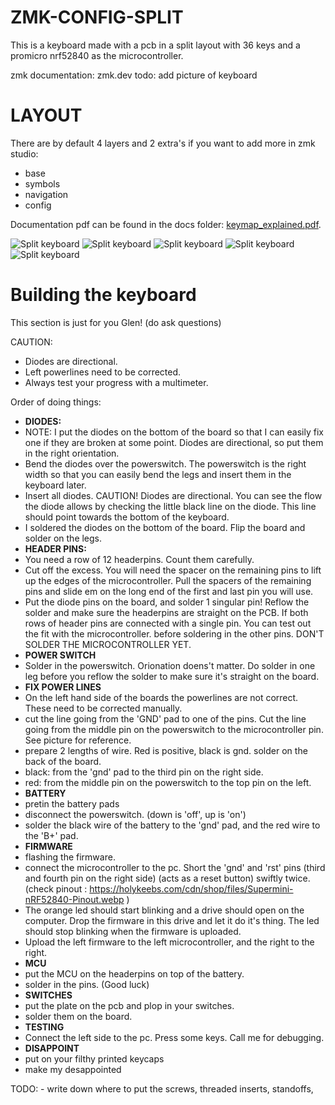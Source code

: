 # ZMK-CONFIG-SPLIT 

This is a keyboard made with a pcb in a split layout with 36 keys and a promicro nrf52840 as the microcontroller.

zmk documentation: zmk.dev
todo: add picture of keyboard


# LAYOUT

There are by default 4 layers and 2 extra's if you want to add more in zmk studio:
* base 
* symbols
* navigation
* config

Documentation pdf can be found in the docs folder: [keymap_explained.pdf](https://github.com/lander03xD/zmk-config-split/blob/main/docs/keymap_explained.pdf).


![Split keyboard](./github-images/SplitKeyboard_Lander03xD_01.png)
![Split keyboard](./github-images/SplitKeyboard_Lander03xD_02.png)
![Split keyboard](./github-images/SplitKeyboard_Lander03xD_03.png)
![Split keyboard](./github-images/SplitKeyboard_Lander03xD_04.png)
![Split keyboard](./github-images/SplitKeyboard_Lander03xD_05.png)

# Building the keyboard

This section is just for you Glen! (do ask questions)

CAUTION:
* Diodes are directional.
* Left powerlines need to be corrected.
* Always test your progress with a multimeter. 

Order of doing things:
 
* **DIODES:**
* NOTE: I put the diodes on the bottom of the board so that I can easily fix one if they are broken at some point. Diodes are directional, so put them in the right orientation.
* Bend the diodes over the powerswitch. The powerswitch is the right width so that you can easily bend the legs and insert them in the keyboard later.
* Insert all diodes. CAUTION! Diodes are directional. You can see the flow the diode allows by checking the little black line on the diode. This line should point towards the bottom of the keyboard.
* I soldered the diodes on the bottom of the board. Flip the board and solder on the legs. 
* **HEADER PINS:**
* You need a row of 12 headerpins. Count them carefully. 
* Cut off the excess. You will need the spacer on the remaining pins to lift up the edges of the microcontroller. Pull the spacers of the remaining pins and slide em on the long end of the first and last pin you will use.
* Put the diode pins on the board, and solder 1 singular pin! Reflow the solder and make sure the headerpins are straight on the PCB. If both rows of header pins are connected with a single pin. You can test out the fit with the microcontroller. before soldering in the other pins. DON'T SOLDER THE MICROCONTROLLER YET.
* **POWER SWITCH**
* Solder in the powerswitch. Orionation doens't matter. Do solder in one leg before you reflow the solder to make sure it's straight on the board.
* **FIX POWER LINES**
* On the left hand side of the boards the powerlines are not correct. These need to be corrected manually.
* cut the line going from the 'GND' pad to one of the pins. Cut the line going from the middle pin on the powerswitch to the microcontroller pin. See picture for reference.
* prepare 2 lengths of wire. Red is positive, black is gnd. solder on the back of the board.
* black: from the 'gnd' pad to the third pin on the right side. 
* red: from the middle pin on the powerswitch to the top pin on the left. 
* **BATTERY**
* pretin the battery pads
* disconnect the powerswitch. (down is 'off', up is 'on')
* solder the black wire of the battery to the 'gnd' pad, and the red wire to the 'B+' pad.
* **FIRMWARE**
* flashing the firmware. 
* connect the microcontroller to the pc. Short the 'gnd' and 'rst' pins (third and fourth pin on the right side) (acts as a reset button) swiftly twice. (check pinout : https://holykeebs.com/cdn/shop/files/Supermini-nRF52840-Pinout.webp )
* The orange led should start blinking and a drive should open on the computer. Drop the firmware in this drive and let it do it's thing. The led should stop blinking when the firmware is uploaded.
* Upload the left firmware to the left microcontroller, and the right to the right.
* **MCU**
* put the MCU on the headerpins on top of the battery. 
* solder in the pins. (Good luck) 
* **SWITCHES** 
* put the plate on the pcb and plop in your switches. 
* solder them on the board. 
* **TESTING**
* Connect the left side to the pc. Press some keys. Call me for debugging. 
* **DISAPPOINT**
* put on your filthy printed keycaps
* make my desappointed 

TODO: - write down where to put the screws, threaded inserts, standoffs, 


